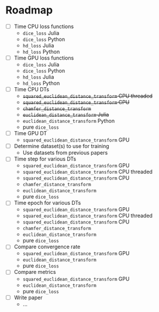 # Roadmap
- [ ] Time CPU loss functions
	* `dice_loss` Julia
	* `dice_loss` Python
	* `hd_loss` Julia
	* `hd_loss` Python
- [ ] Time GPU loss functions
	* `dice_loss` Julia
	* `dice_loss` Python
	* `hd_loss` Julia
	* `hd_loss` Python
- [ ] Time CPU DTs
	* ~~`squared_euclidean_distance_transform` CPU threaded~~
	* ~~`squared_euclidean_distance_transform` CPU~~
	* ~~`chamfer_distance_transform`~~
	* ~~`euclidean_distance_transform` Julia~~
	* `euclidean_distance_transform` Python
	* pure `dice_loss`
- [ ] Time GPU DT
	-  `squared_euclidean_distance_transform` GPU
- [ ] Determine dataset(s) to use for training
	* Use datasets from previous papers
- [ ] Time step for various DTs
	* `squared_euclidean_distance_transform` GPU
	* `squared_euclidean_distance_transform` CPU threaded
	* `squared_euclidean_distance_transform` CPU
	* `chamfer_distance_transform`
	* `euclidean_distance_transform`
	* pure `dice_loss`
- [ ] Time epoch for various DTs
	* `squared_euclidean_distance_transform` GPU
	* `squared_euclidean_distance_transform` CPU threaded
	* `squared_euclidean_distance_transform` CPU
	* `chamfer_distance_transform`
	* `euclidean_distance_transform`
	* pure `dice_loss`
- [ ] Compare convergence rate
	* `squared_euclidean_distance_transform` GPU
	* `euclidean_distance_transform`
	* pure `dice_loss`
- [ ] Compare metrics
	* `squared_euclidean_distance_transform` GPU
	* `euclidean_distance_transform`
	* pure `dice_loss`
- [ ] Write paper
  * ...
